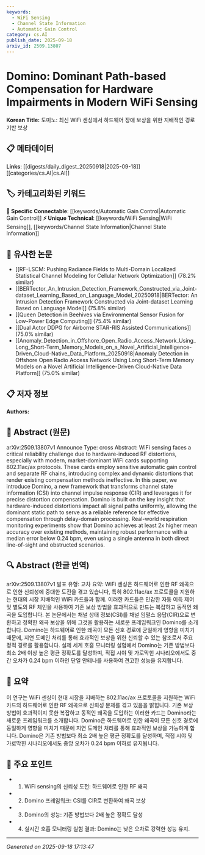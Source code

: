 ```yaml
---
keywords:
  - WiFi Sensing
  - Channel State Information
  - Automatic Gain Control
category: cs.AI
publish_date: 2025-09-18
arxiv_id: 2509.13807
---
```


<!-- KEYWORD_LINKING_METADATA:
{
  "processed_timestamp": "2025-09-22 22:31:58.925052",
  "vocabulary_version": "1.0",
  "selected_keywords": [
    "WiFi Sensing",
    "Channel State Information",
    "Automatic Gain Control"
  ],
  "rejected_keywords": [
    "802.11 Protocols"
  ],
  "similarity_scores": {
    "WiFi Sensing": 0.78,
    "Channel State Information": 0.77,
    "Automatic Gain Control": 0.72
  },
  "extraction_method": "AI_prompt_based",
  "budget_applied": true
}
-->


# Domino: Dominant Path-based Compensation for Hardware Impairments in Modern WiFi Sensing

**Korean Title:** 도미노: 최신 WiFi 센싱에서 하드웨어 장애 보상을 위한 지배적인 경로 기반 보상

## 📋 메타데이터

**Links**: [[digests/daily_digest_20250918|2025-09-18]]   [[categories/cs.AI|cs.AI]]

## 🏷️ 카테고리화된 키워드
**🔗 Specific Connectable**: [[keywords/Automatic Gain Control|Automatic Gain Control]]
**⚡ Unique Technical**: [[keywords/WiFi Sensing|WiFi Sensing]], [[keywords/Channel State Information|Channel State Information]]

## 🔗 유사한 논문
- [[RF-LSCM: Pushing Radiance Fields to Multi-Domain Localized Statistical Channel Modeling for Cellular Network Optimization]] (78.2% similar)
- [[BERTector_An_Intrusion_Detection_Framework_Constructed_via_Joint-dataset_Learning_Based_on_Language_Model_20250918|BERTector: An Intrusion Detection Framework Constructed via Joint-dataset Learning Based on Language Model]] (75.8% similar)
- [[Queen Detection in Beehives via Environmental Sensor Fusion for Low-Power Edge Computing]] (75.4% similar)
- [[Dual Actor DDPG for Airborne STAR-RIS Assisted Communications]] (75.0% similar)
- [[Anomaly_Detection_in_Offshore_Open_Radio_Access_Network_Using_Long_Short-Term_Memory_Models_on_a_Novel_Artificial_Intelligence-Driven_Cloud-Native_Data_Platform_20250918|Anomaly Detection in Offshore Open Radio Access Network Using Long Short-Term Memory Models on a Novel Artificial Intelligence-Driven Cloud-Native Data Platform]] (75.0% similar)

## 📋 저자 정보

**Authors:** 

## 📄 Abstract (원문)

arXiv:2509.13807v1 Announce Type: cross 
Abstract: WiFi sensing faces a critical reliability challenge due to hardware-induced RF distortions, especially with modern, market-dominant WiFi cards supporting 802.11ac/ax protocols. These cards employ sensitive automatic gain control and separate RF chains, introducing complex and dynamic distortions that render existing compensation methods ineffective. In this paper, we introduce Domino, a new framework that transforms channel state information (CSI) into channel impulse response (CIR) and leverages it for precise distortion compensation. Domino is built on the key insight that hardware-induced distortions impact all signal paths uniformly, allowing the dominant static path to serve as a reliable reference for effective compensation through delay-domain processing. Real-world respiration monitoring experiments show that Domino achieves at least 2x higher mean accuracy over existing methods, maintaining robust performance with a median error below 0.24 bpm, even using a single antenna in both direct line-of-sight and obstructed scenarios.

## 🔍 Abstract (한글 번역)

arXiv:2509.13807v1 발표 유형: 교차
요약: WiFi 센싱은 하드웨어로 인한 RF 왜곡으로 인한 신뢰성에 중대한 도전을 겪고 있습니다, 특히 802.11ac/ax 프로토콜을 지원하는 현대의 시장 지배적인 WiFi 카드들과 함께. 이러한 카드들은 민감한 자동 이득 제어 및 별도의 RF 체인을 사용하여 기존 보상 방법을 효과적으로 만드는 복잡하고 동적인 왜곡을 도입합니다. 본 논문에서는 채널 상태 정보(CSI)를 채널 임펄스 응답(CIR)으로 변환하고 정확한 왜곡 보상을 위해 그것을 활용하는 새로운 프레임워크인 Domino를 소개합니다. Domino는 하드웨어로 인한 왜곡이 모든 신호 경로에 균일하게 영향을 미치기 때문에, 지연 도메인 처리를 통해 효과적인 보상을 위한 신뢰할 수 있는 참조로서 주요 정적 경로를 활용합니다. 실제 세계 호흡 모니터링 실험에서 Domino는 기존 방법보다 최소 2배 이상 높은 평균 정확도를 달성하며, 직접 시야 및 가로막힌 시나리오에서도 중간 오차가 0.24 bpm 이하인 단일 안테나를 사용하여 견고한 성능을 유지합니다.

## 📝 요약

이 연구는 WiFi 센싱이 현대 시장을 지배하는 802.11ac/ax 프로토콜을 지원하는 WiFi 카드의 하드웨어로 인한 RF 왜곡으로 신뢰성 문제를 겪고 있음을 밝힙니다. 기존 보상 방법이 효과적이지 못한 복잡하고 동적인 왜곡을 도입하는 이러한 카드는 Domino라는 새로운 프레임워크를 소개합니다. Domino은 하드웨어로 인한 왜곡이 모든 신호 경로에 동일하게 영향을 미치기 때문에 지연 도메인 처리를 통해 효과적인 보상을 가능하게 합니다. Domino은 기존 방법보다 최소 2배 높은 평균 정확도를 달성하며, 직접 시야 및 가로막힌 시나리오에서도 중앙 오차가 0.24 bpm 이하로 유지됩니다.

## 🎯 주요 포인트

- 1. WiFi sensing의 신뢰성 도전: 하드웨어로 인한 RF 왜곡

- 2. Domino 프레임워크: CSI를 CIR로 변환하여 왜곡 보상

- 3. Domino의 성능: 기존 방법보다 2배 높은 정확도 달성

- 4. 실시간 호흡 모니터링 실험 결과: Domino는 낮은 오차로 강력한 성능 유지.

---

*Generated on 2025-09-18 17:13:47*